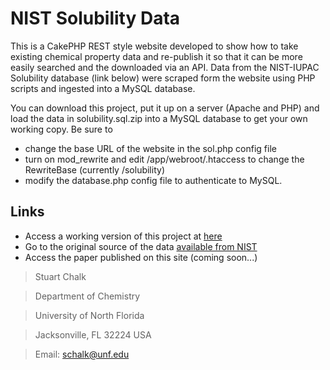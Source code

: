 # NIST Solubility Data

This is a CakePHP REST style website developed to show how to take existing chemical property data and re-publish it so that it can be more easily searched and the downloaded via an API.  Data from the NIST-IUPAC Solubility database (link below) were scraped form the website using PHP scripts and ingested into a MySQL database.

You can download this project, put it up on a server (Apache and PHP) and load the data in solubility.sql.zip into a MySQL database to get your own working copy. Be sure to 
- change the base URL of the website in the sol.php config file
- turn on mod_rewrite and edit /app/webroot/.htaccess to change the RewriteBase (currently /solubility)
- modify the database.php config file to authenticate to MySQL.

## Links
- Access a working version of this project at [here](http://chalk.coas.unf.edu/solubility)
- Go to the original source of the data [available from NIST](http://srdata.nist.gov/solubility/)
- Access the paper published on this site (coming soon...)

> Stuart Chalk

> Department of Chemistry

> University of North Florida

> Jacksonville, FL 32224 USA

> Email: schalk@unf.edu